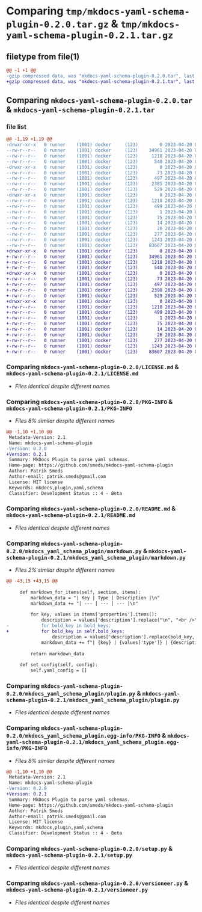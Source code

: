 # Comparing `tmp/mkdocs-yaml-schema-plugin-0.2.0.tar.gz` & `tmp/mkdocs-yaml-schema-plugin-0.2.1.tar.gz`

## filetype from file(1)

```diff
@@ -1 +1 @@
-gzip compressed data, was "mkdocs-yaml-schema-plugin-0.2.0.tar", last modified: Thu Apr 20 09:48:38 2023, max compression
+gzip compressed data, was "mkdocs-yaml-schema-plugin-0.2.1.tar", last modified: Thu Apr 20 09:56:02 2023, max compression
```

## Comparing `mkdocs-yaml-schema-plugin-0.2.0.tar` & `mkdocs-yaml-schema-plugin-0.2.1.tar`

### file list

```diff
@@ -1,19 +1,19 @@
-drwxr-xr-x   0 runner    (1001) docker     (123)        0 2023-04-20 09:48:38.574918 mkdocs-yaml-schema-plugin-0.2.0/
--rw-r--r--   0 runner    (1001) docker     (123)    34961 2023-04-20 09:48:28.000000 mkdocs-yaml-schema-plugin-0.2.0/LICENSE.md
--rw-r--r--   0 runner    (1001) docker     (123)     1218 2023-04-20 09:48:38.574918 mkdocs-yaml-schema-plugin-0.2.0/PKG-INFO
--rw-r--r--   0 runner    (1001) docker     (123)      540 2023-04-20 09:48:28.000000 mkdocs-yaml-schema-plugin-0.2.0/README.md
-drwxr-xr-x   0 runner    (1001) docker     (123)        0 2023-04-20 09:48:38.574918 mkdocs-yaml-schema-plugin-0.2.0/mkdocs_yaml_schema_plugin/
--rw-r--r--   0 runner    (1001) docker     (123)       73 2023-04-20 09:48:28.000000 mkdocs-yaml-schema-plugin-0.2.0/mkdocs_yaml_schema_plugin/__init__.py
--rw-r--r--   0 runner    (1001) docker     (123)      497 2023-04-20 09:48:38.574918 mkdocs-yaml-schema-plugin-0.2.0/mkdocs_yaml_schema_plugin/_version.py
--rw-r--r--   0 runner    (1001) docker     (123)     2385 2023-04-20 09:48:28.000000 mkdocs-yaml-schema-plugin-0.2.0/mkdocs_yaml_schema_plugin/markdown.py
--rw-r--r--   0 runner    (1001) docker     (123)      529 2023-04-20 09:48:28.000000 mkdocs-yaml-schema-plugin-0.2.0/mkdocs_yaml_schema_plugin/plugin.py
-drwxr-xr-x   0 runner    (1001) docker     (123)        0 2023-04-20 09:48:38.574918 mkdocs-yaml-schema-plugin-0.2.0/mkdocs_yaml_schema_plugin.egg-info/
--rw-r--r--   0 runner    (1001) docker     (123)     1218 2023-04-20 09:48:38.000000 mkdocs-yaml-schema-plugin-0.2.0/mkdocs_yaml_schema_plugin.egg-info/PKG-INFO
--rw-r--r--   0 runner    (1001) docker     (123)      499 2023-04-20 09:48:38.000000 mkdocs-yaml-schema-plugin-0.2.0/mkdocs_yaml_schema_plugin.egg-info/SOURCES.txt
--rw-r--r--   0 runner    (1001) docker     (123)        1 2023-04-20 09:48:38.000000 mkdocs-yaml-schema-plugin-0.2.0/mkdocs_yaml_schema_plugin.egg-info/dependency_links.txt
--rw-r--r--   0 runner    (1001) docker     (123)       75 2023-04-20 09:48:38.000000 mkdocs-yaml-schema-plugin-0.2.0/mkdocs_yaml_schema_plugin.egg-info/entry_points.txt
--rw-r--r--   0 runner    (1001) docker     (123)       14 2023-04-20 09:48:38.000000 mkdocs-yaml-schema-plugin-0.2.0/mkdocs_yaml_schema_plugin.egg-info/requires.txt
--rw-r--r--   0 runner    (1001) docker     (123)       26 2023-04-20 09:48:38.000000 mkdocs-yaml-schema-plugin-0.2.0/mkdocs_yaml_schema_plugin.egg-info/top_level.txt
--rw-r--r--   0 runner    (1001) docker     (123)      277 2023-04-20 09:48:38.574918 mkdocs-yaml-schema-plugin-0.2.0/setup.cfg
--rw-r--r--   0 runner    (1001) docker     (123)     1243 2023-04-20 09:48:28.000000 mkdocs-yaml-schema-plugin-0.2.0/setup.py
--rw-r--r--   0 runner    (1001) docker     (123)    83607 2023-04-20 09:48:28.000000 mkdocs-yaml-schema-plugin-0.2.0/versioneer.py
+drwxr-xr-x   0 runner    (1001) docker     (123)        0 2023-04-20 09:56:02.724055 mkdocs-yaml-schema-plugin-0.2.1/
+-rw-r--r--   0 runner    (1001) docker     (123)    34961 2023-04-20 09:55:46.000000 mkdocs-yaml-schema-plugin-0.2.1/LICENSE.md
+-rw-r--r--   0 runner    (1001) docker     (123)     1218 2023-04-20 09:56:02.724055 mkdocs-yaml-schema-plugin-0.2.1/PKG-INFO
+-rw-r--r--   0 runner    (1001) docker     (123)      540 2023-04-20 09:55:46.000000 mkdocs-yaml-schema-plugin-0.2.1/README.md
+drwxr-xr-x   0 runner    (1001) docker     (123)        0 2023-04-20 09:56:02.724055 mkdocs-yaml-schema-plugin-0.2.1/mkdocs_yaml_schema_plugin/
+-rw-r--r--   0 runner    (1001) docker     (123)       73 2023-04-20 09:55:46.000000 mkdocs-yaml-schema-plugin-0.2.1/mkdocs_yaml_schema_plugin/__init__.py
+-rw-r--r--   0 runner    (1001) docker     (123)      497 2023-04-20 09:56:02.724055 mkdocs-yaml-schema-plugin-0.2.1/mkdocs_yaml_schema_plugin/_version.py
+-rw-r--r--   0 runner    (1001) docker     (123)     2390 2023-04-20 09:55:46.000000 mkdocs-yaml-schema-plugin-0.2.1/mkdocs_yaml_schema_plugin/markdown.py
+-rw-r--r--   0 runner    (1001) docker     (123)      529 2023-04-20 09:55:46.000000 mkdocs-yaml-schema-plugin-0.2.1/mkdocs_yaml_schema_plugin/plugin.py
+drwxr-xr-x   0 runner    (1001) docker     (123)        0 2023-04-20 09:56:02.724055 mkdocs-yaml-schema-plugin-0.2.1/mkdocs_yaml_schema_plugin.egg-info/
+-rw-r--r--   0 runner    (1001) docker     (123)     1218 2023-04-20 09:56:02.000000 mkdocs-yaml-schema-plugin-0.2.1/mkdocs_yaml_schema_plugin.egg-info/PKG-INFO
+-rw-r--r--   0 runner    (1001) docker     (123)      499 2023-04-20 09:56:02.000000 mkdocs-yaml-schema-plugin-0.2.1/mkdocs_yaml_schema_plugin.egg-info/SOURCES.txt
+-rw-r--r--   0 runner    (1001) docker     (123)        1 2023-04-20 09:56:02.000000 mkdocs-yaml-schema-plugin-0.2.1/mkdocs_yaml_schema_plugin.egg-info/dependency_links.txt
+-rw-r--r--   0 runner    (1001) docker     (123)       75 2023-04-20 09:56:02.000000 mkdocs-yaml-schema-plugin-0.2.1/mkdocs_yaml_schema_plugin.egg-info/entry_points.txt
+-rw-r--r--   0 runner    (1001) docker     (123)       14 2023-04-20 09:56:02.000000 mkdocs-yaml-schema-plugin-0.2.1/mkdocs_yaml_schema_plugin.egg-info/requires.txt
+-rw-r--r--   0 runner    (1001) docker     (123)       26 2023-04-20 09:56:02.000000 mkdocs-yaml-schema-plugin-0.2.1/mkdocs_yaml_schema_plugin.egg-info/top_level.txt
+-rw-r--r--   0 runner    (1001) docker     (123)      277 2023-04-20 09:56:02.724055 mkdocs-yaml-schema-plugin-0.2.1/setup.cfg
+-rw-r--r--   0 runner    (1001) docker     (123)     1243 2023-04-20 09:55:46.000000 mkdocs-yaml-schema-plugin-0.2.1/setup.py
+-rw-r--r--   0 runner    (1001) docker     (123)    83607 2023-04-20 09:55:46.000000 mkdocs-yaml-schema-plugin-0.2.1/versioneer.py
```

### Comparing `mkdocs-yaml-schema-plugin-0.2.0/LICENSE.md` & `mkdocs-yaml-schema-plugin-0.2.1/LICENSE.md`

 * *Files identical despite different names*

### Comparing `mkdocs-yaml-schema-plugin-0.2.0/PKG-INFO` & `mkdocs-yaml-schema-plugin-0.2.1/PKG-INFO`

 * *Files 8% similar despite different names*

```diff
@@ -1,10 +1,10 @@
 Metadata-Version: 2.1
 Name: mkdocs-yaml-schema-plugin
-Version: 0.2.0
+Version: 0.2.1
 Summary: MkDocs Plugin to parse yaml schemas.
 Home-page: https://github.com/smeds/mkdocs-yaml-schema-plugin
 Author: Patrik Smeds
 Author-email: patrik.smeds@gmail.com
 License: MIT license
 Keywords: mkdocs,plugin,yaml,schema
 Classifier: Development Status :: 4 - Beta
```

### Comparing `mkdocs-yaml-schema-plugin-0.2.0/README.md` & `mkdocs-yaml-schema-plugin-0.2.1/README.md`

 * *Files identical despite different names*

### Comparing `mkdocs-yaml-schema-plugin-0.2.0/mkdocs_yaml_schema_plugin/markdown.py` & `mkdocs-yaml-schema-plugin-0.2.1/mkdocs_yaml_schema_plugin/markdown.py`

 * *Files 2% similar despite different names*

```diff
@@ -43,15 +43,15 @@
 
     def markdown_for_items(self, section, items):
         markdown_data = "| Key | Type | Description |\n"
         markdown_data += "| --- | --- | --- |\n"
 
         for key, values in items['properties'].items():
             description = values['description'].replace("\n", "<br />")
-            for bold_key in bold_keys:
+            for bold_key in self.bold_keys:
                 description = values['description'].replace(bold_key, f"**{bold_key}**")
             markdown_data += f"| {key} | {values['type']} | {description} |\n"
 
         return markdown_data
 
     def set_config(self, config):
         self.yaml_config = []
```

### Comparing `mkdocs-yaml-schema-plugin-0.2.0/mkdocs_yaml_schema_plugin/plugin.py` & `mkdocs-yaml-schema-plugin-0.2.1/mkdocs_yaml_schema_plugin/plugin.py`

 * *Files identical despite different names*

### Comparing `mkdocs-yaml-schema-plugin-0.2.0/mkdocs_yaml_schema_plugin.egg-info/PKG-INFO` & `mkdocs-yaml-schema-plugin-0.2.1/mkdocs_yaml_schema_plugin.egg-info/PKG-INFO`

 * *Files 8% similar despite different names*

```diff
@@ -1,10 +1,10 @@
 Metadata-Version: 2.1
 Name: mkdocs-yaml-schema-plugin
-Version: 0.2.0
+Version: 0.2.1
 Summary: MkDocs Plugin to parse yaml schemas.
 Home-page: https://github.com/smeds/mkdocs-yaml-schema-plugin
 Author: Patrik Smeds
 Author-email: patrik.smeds@gmail.com
 License: MIT license
 Keywords: mkdocs,plugin,yaml,schema
 Classifier: Development Status :: 4 - Beta
```

### Comparing `mkdocs-yaml-schema-plugin-0.2.0/setup.py` & `mkdocs-yaml-schema-plugin-0.2.1/setup.py`

 * *Files identical despite different names*

### Comparing `mkdocs-yaml-schema-plugin-0.2.0/versioneer.py` & `mkdocs-yaml-schema-plugin-0.2.1/versioneer.py`

 * *Files identical despite different names*

